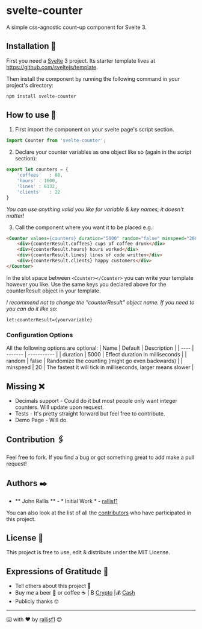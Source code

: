 # svelte-counter

A simple css-agnostic count-up component for Svelte 3.

## Installation 🔧

First you need a [Svelte](https://svelte.dev) 3 project. Its starter template lives at https://github.com/sveltejs/template.

Then install the component by running the following command in your project's directory:

```sh
npm install svelte-counter
```

## How to use 🚀

1. First import the component on your svelte page's script section.

```js
import Counter from 'svelte-counter';
```

2. Declare your counter variables as one object like so (again in the script section):

```js
export let counters = {
    'coffees'	: 88,
    'hours' : 1600,
    'lines' : 6132,
    'clients'	: 22
}
```
_You can use anything *valid* you like for variable & key names, it doesn't matter!_

3. Call the component where you want it to be placed e.g.:

```html
<Counter values={counters} duration="5000" random="false" minspeed="200" let:counterResult>
    <div>{counterResult.coffees} cups of coffee drunk</div>
    <div>{counterResult.hours} hours worked</div>
    <div>{counterResult.lines} lines of code written</div>
    <div>{counterResult.clients} happy customers</div>
</Counter>
```

In the slot space between `<Counter></Counter>` you can write your template however you like. Use the same keys you declared above for the counterResult object in your template.

_I recommend not to change the "counterResult" object name. If you need to you can do it like so:_
```
let:counterResult={yourvariable}
```

### Configuration Options
All the following options are optional:
| Name | Default | Description |
| ---- | ------- | ----------- |
| duration | 5000 | Effect duration in milliseconds |
| random | false | Randomize the counting (might go even backwards) |
| minspeed | 20 | The fastest it will tick in milliseconds, larger means slower |

## Missing ❌
* Decimals support - Could do it but most people only want integer counters. Will update upon request.
* Tests - It's pretty straight forward but feel free to contribute.
* Demo Page - Will do.

## Contribution 🖇️

Feel free to fork. If you find a bug or got something great to add make a pull request!

## Authors ✒️

* ** John Rallis ** - * Initial Work * - [rallisf1](https://github.com/rallisf1)

You can also look at the list of all the [contributors](https://github.com/rallisf1/svelte-counter/contributors) who have participated in this project. 

## License 📄

This project is free to use, edit & distribute under the MIT License.

## Expressions of Gratitude 🎁

* Tell others about this project 📢 
* Buy me a beer 🍺 or coffee ☕ | ₿ [Crypto](https://freewallet.org/id/rallisf1/) |💰 [Cash](https://www.paypal.me/rallisf1) 
* Publicly thanks 🤓

---
⌨️ with ❤️ by  [rallisf1](https://github.com/rallisf1) 😊
